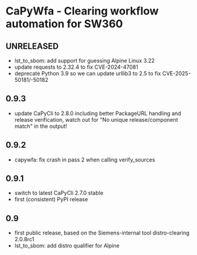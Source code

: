 <!--
SPDX-FileCopyrightText: 2019-2025 Siemens
SPDX-FileCopyrightText: 2019-2025 Siemens Healthineers

SPDX-License-Identifier: MIT
-->

# CaPyWfa - Clearing workflow automation for SW360

## UNRELEASED

* lst_to_sbom: add support for guessing Alpine Linux 3.22
* update requests to 2.32.4 to fix CVE-2024-47081
* deprecate Python 3.9 so we can update urllib3 to 2.5 to fix CVE-2025-50181/-50182

## 0.9.3

* update CaPyCli to 2.8.0 including better PackageURL handling and release
  verification, watch out for "No unique release/component match" in the output!

## 0.9.2

* capywfa: fix crash in pass 2 when calling verify_sources

## 0.9.1

* switch to latest CaPyCli 2.7.0 stable
* first (consistent) PyPI release

## 0.9

* first public release, based on the Siemens-internal tool distro-clearing 2.0.8rc1
* lst_to_sbom: add distro qualifier for Alpine
